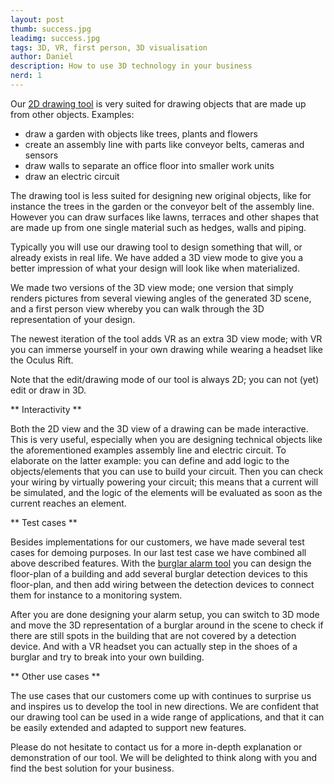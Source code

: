 ```yaml
---
layout: post
thumb: success.jpg
leadimg: success.jpg
tags: 3D, VR, first person, 3D visualisation
author: Daniel
description: How to use 3D technology in your business
nerd: 1
---
```


Our [2D drawing tool](http://tweedegolf.nl/3d-framework/#ontwerpen-en-3d) is very suited for drawing objects that are made up from other objects. Examples:

- draw a garden with objects like trees, plants and flowers
- create an assembly line with parts like conveyor belts, cameras and sensors
- draw walls to separate an office floor into smaller work units
- draw an electric circuit

The drawing tool is less suited for designing new original objects, like for instance the trees in the garden or the conveyor belt of the assembly line. However you can draw surfaces like lawns, terraces and other shapes that are made up from one single material such as hedges, walls and piping.

Typically you will use our drawing tool to design something that will, or already exists in real life. We have added a 3D view mode to give you a better impression of what your design will look like when materialized.

We made two versions of the 3D view mode; one version that simply renders pictures from several viewing angles of the generated 3D scene, and a first person view whereby you can walk through the 3D representation of your design.

The newest iteration of the tool adds VR as an extra 3D view mode; with VR you can immerse yourself in your own drawing while wearing a headset like the Oculus Rift.

Note that the edit/drawing mode of our tool is always 2D; you can not (yet) edit or draw in 3D.


** Interactivity **

Both the 2D view and the 3D view of a drawing can be made interactive. This is very useful, especially when you are designing technical objects like the aforementioned examples assembly line and electric circuit. To elaborate on the latter example: you can define and add logic to the objects/elements that you can use to build your circuit. Then you can check your wiring by virtually powering your circuit; this means that a current will be simulated, and the logic of the elements will be evaluated as soon as the current reaches an element.


** Test cases **

Besides implementations for our customers, we have made several test cases for demoing purposes. In our last test case we have combined all above described features. With the [burglar alarm tool](http://tweedegolf.nl/3d-framework/#visualisatie-en-gamification) you can design the floor-plan of a building and add several burglar detection devices to this floor-plan, and then add wiring between the detection devices to connect them for instance to a monitoring system.

After you are done designing your alarm setup, you can switch to 3D mode and move the 3D representation of a burglar around in the scene to check if there are still spots in the building that are not covered by a detection device. And with a VR headset you can actually step in the shoes of a burglar and try to break into your own building.


** Other use cases **

The use cases that our customers come up with continues to surprise us and inspires us to develop the tool in new directions. We are confident that our drawing tool can be used in a wide range of applications, and that it can be easily extended and adapted to support new features.

Please do not hesitate to contact us for a more in-depth explanation or demonstration of our tool. We will be delighted to think along with you and find the best solution for your business.




<!--
In 2011 we started to develop a 2D drawing tool for gardens. From the ground up it has been build as a generic tool so it can be used very easily for other types of drawing tools.

Initially, you could only see your drawing in 2D, but later we added a 3D view. With the advent of WebGL support in all major browsers, rendering 3D in a browser is fast enough on almost any device.

A next step could be drawing and editing in 3D but experience learned us that drawing in 3D is not in all cases as handy as it might seem. A 2D view is better suited for drawing floor-plans for for instance gardens, buildings and maps.

-->
